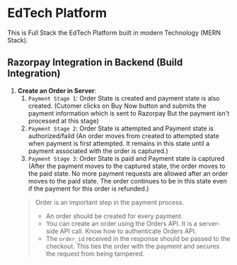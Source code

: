 # EdTech Platform

This is Full Stack the EdTech Platform built in modern Technology (MERN Stack).

## Razorpay Integration in Backend (Build Integration)

1. **Create an Order in Server**: 
   1. `Payment Stage 1`: Order State is created and payment state is also created. (Cutomer clicks on Buy Now button and submits the payment information which is sent to Razorpay But the payment isn't processed at this stage)
   2. `Payment Stage 2`: Order State is attempted and Payment state is authorized/faild (An order moves from created to attempted state when payment is first attempted. It remains in this state until a payment associated with the order is captured.)
   3. `Payment Stage 3`: Order State is paid and Payment state is captured (After the payment moves to the captured state, the order moves to the paid state. No more payment requests are allowed after an order moves to the paid state. The order continues to be in this state even if the payment for this order is refunded.)
   >Order is an important step in the payment process.
   > - An order should be created for every payment.
   > - You can create an order using the Orders API. It is a server-side API call. Know how to authenticate Orders API.
   > - The `order_id` received in the response should be passed to the checkout. This ties the order with the payment and secures the request from being tampered. 
